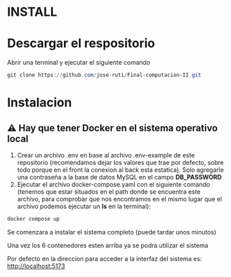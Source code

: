 # INSTALL

# Descargar el respositorio

Abrir una terminal y ejecutar el siguiente comando

```powershell
git clone https://github.com/jose-ruti/Final-computacion-II.git
```

# Instalacion

## ⚠️ Hay que tener Docker en el sistema operativo local

1. Crear un archivo .env en base al archivo .env-example de este repositorio (recomendamos dejar los valores que trae por defecto, sobre todo porque en el front la conexion al back esta estatica). Solo agregarle una contraseña a la base de datos MySQL en el campo **DB_PASSWORD**
2. Ejecutar el archivo docker-compose.yaml con el siguiente comando (tenemos que estar situados en el path donde se encuentra este archivo, para comprobar que nos encontramos en el mismo lugar que el archivo podemos ejecutar un **ls** en la terminal): 

```powershell
docker compose up
```

Se comenzara a instalar el sistema completo (puede tardar unos minutos)

Una vez los 6 contenedores esten arriba ya se podra utilizar el sistema

Por defecto en la direccion para acceder a la interfaz del sistema es: [http://localhost:5173](http://localhost:5173)